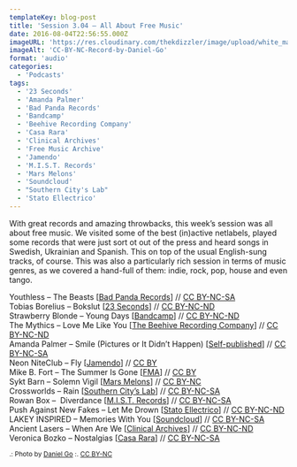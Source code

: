 ```yaml
---
templateKey: blog-post
title: 'Session 3.04 – All About Free Music'
date: 2016-08-04T22:56:55.000Z
imageURL: 'https://res.cloudinary.com/thekdizzler/image/upload/white_market/2016/08/CC-BY-NC-Record-by-Daniel-Go-1.jpg'
imageAlt: 'CC-BY-NC-Record-by-Daniel-Go'
format: 'audio'
categories:
  - 'Podcasts'
tags:
  - '23 Seconds'
  - 'Amanda Palmer'
  - 'Bad Panda Records'
  - 'Bandcamp'
  - 'Beehive Recording Company'
  - 'Casa Rara'
  - 'Clinical Archives'
  - 'Free Music Archive'
  - 'Jamendo'
  - 'M.I.S.T. Records'
  - 'Mars Melons'
  - 'Soundcloud'
  - "Southern City's Lab"
  - 'Stato Ellectrico'
---
```


With great records and amazing throwbacks, this week’s session was all about free music. We visited some of the best (in)active netlabels, played some records that were just sort ot out of the press and heard songs in Swedish, Ukrainian and Spanish. This on top of the usual English-sung tracks, of course. This was also a particularly rich session in terms of music genres, as we covered a hand-full of them: indie, rock, pop, house and even tango.

Youthless – The Beasts \[[Bad Panda Records](https://badpandarecords.wordpress.com/2012/01/31/badpanda113/)\] // [CC BY-NC-SA](https://creativecommons.org/licenses/by-nc-sa/4.0/)  
Tobias Borelius – Bokslut \[[23 Seconds](https://www.23seconds.org/066.html)\] // [CC BY-NC-ND](https://creativecommons.org/licenses/by-nc-nd/3.0/)  
Strawberry Blonde – Young Days \[[Bandcamp](https://strawberryblondelovesyou.bandcamp.com/album/better-still)\] // [CC BY-NC-ND](https://creativecommons.org/licenses/by-nc-nd/3.0/)  
The Mythics – Love Me Like You \[[The Beehive Recording Company](http://freemusicarchive.org/music/The_Mythics/Love_Me_Like_You/)\] // [CC BY-NC-ND](https://creativecommons.org/licenses/by-nc-nd/3.0/)  
Amanda Palmer – Smile (Pictures or It Didn’t Happen) \[[Self-published](http://shop.amandapalmer.net/collections/digital/products/theatre-is-evil)\] // [CC BY-NC-SA](https://creativecommons.org/licenses/by-nc-sa/4.0/)  
Neon NiteClub – Fly \[[Jamendo](https://www.jamendo.com/album/157549/her)\] // [CC BY](https://creativecommons.org/licenses/by/2.0/)  
Mike B. Fort – The Summer Is Gone \[[FMA](http://freemusicarchive.org/music/Mike_BFort/The_Single/)\] // [CC BY](https://creativecommons.org/licenses/by/4.0/)  
Sykt Barn – Solemn Vigil \[[Mars Melons](http://www.marsmelons.com/mmx102-sykt-barn-jord/)\] // [CC BY-NC](https://creativecommons.org/licenses/by-nc/3.0/)  
Crossworlds – Rain \[[Southern City’s Lab](http://www.southerncitylab.net/2015/10/SCL172.html)\] // [CC BY-NC-SA](https://creativecommons.org/licenses/by-nc-sa/4.0/)  
Rowan Box –  Diverdance \[[M.I.S.T. Records](http://en-mistrecords.blogspot.co.uk/2016/01/mist185-rowan-box-aftermath.html)\] // [CC BY-NC-SA](https://creativecommons.org/licenses/by-nc-sa/4.0/)  
Push Against New Fakes – Let Me Drown \[[Stato Ellectrico](http://statoelettrico.net/netlabel/release/push-against-new-fakes-immortality/)\] // [CC BY-NC-ND](https://creativecommons.org/licenses/by-nc-nd/3.0/)  
LAKEY INSPIRED – Memories With You \[[Soundcloud](https://soundcloud.com/lakeyinspired/memories-with-you)\] // [CC BY-NC-SA](https://creativecommons.org/licenses/by-nc-sa/4.0/)  
Ancient Lasers – When Are We \[[Clinical Archives](http://clinicalarchives.blogspot.co.uk/2013/07/ca519-ancient-lasers-you-in-future.html)\] // [CC BY-NC-ND](https://creativecommons.org/licenses/by-nc-nd/3.0/)  
Veronica Bozko – Nostalgias \[[Casa Rara](https://soundcloud.com/netlabelcasararanetlabelday2016/sets/nostalgias-by-veronica-bozkonetlabel-day-2016-casa-rara-release-0005)\] // [CC BY-NC-SA](https://creativecommons.org/licenses/by-nc-sa/4.0/)

<small>.: Photo by [Daniel Go](https://www.flickr.com/photos/danielygo/14936606287/) :. [CC BY-NC](https://creativecommons.org/licenses/by-nc/2.0/)</small>
